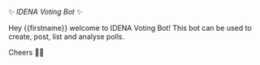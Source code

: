 ✨ *IDENA Voting Bot* ✨

Hey {{firstname}} welcome to IDENA Voting Bot! This bot can be used to create, post, list and analyse polls. 

Cheers 🍻👋